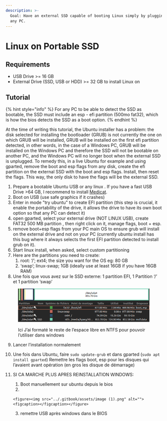 ```yaml
---
description: >-
  Goal: Have an external SSD capable of booting Linux simply by plugging it into
  any PC.
---
```


# Linux on Portable SSD

## Requirements

* USB Drive >= 16 GB
* External Drive (SSD, USB or HDD) >= 32 GB to install Linux on

## Tutorial

{% hint style="info" %}
For any PC to be able to detect the SSD as bootable, the SSD must include an esp - efi partition (500mo fat32), which is how the bios detects the SSD as a boot option.
{% endhint %}

At the time of writing this tutorial, the Ubuntu installer has a problem: the disk selected for installing the bootloader (GRUB) is not currently the one on which GRUB will be installed, GRUB will be installed on the first efi partition detected, in other words, in the case of a Windows PC, GRUB will be installed on the Windows PC and therefore the SSD will not be bootable on another PC, and the Windows PC will no longer boot when the external SSD is unplugged. To remedy this, in a live Ubuntu for example and using gparted, remove the boot and esp flags from any disk, create the efi partition on the external SSD with the boot and esp flags. Install, then reset the flags. This way, the only disk to have the flags will be the external SSD.

1. Prepare a bootable Ubuntu USB or any linux . If you have a fast USB Drive >64 GB, I recommend to install [Medicat](../todo/medicat.md).
2. Boot on USB (use safe graphics if it crashes)
3. Enter in mode "try ubuntu" to create EFI partition (this step is crucial, it enable the portability of the drive, it allows the drive to have its own boot option so that any PC can detect it)
4. open gparted, select your external drive (NOT LINUX USB), create FAT32 500 MB partition , then right click on it, manage flags, boot + esp.
5. remove boot+esp flags from your PC main OS to ensure grub will install on the external drive and not on your PC (currently ubuntu install has this bug where it always selects the first EFI partition detected to install grub on it).
6. Start linux install, when asked, select custom partitioning
7. Here are the partitions you need to create:
   1. root: ‘/’; ext4; the size you want for the OS eg: 80 GB
   2. ‘swap’; linux-swap; 1GB (ideally use at least 16GB if you have 16GB RAM)
8. Une fois que vous avez sur le SSD externe: 1 partition EFI, 1 Partition ‘/’ et 1 partition ‘swap’

<figure><img src="../.gitbook/assets/image.png" alt=""><figcaption><p>Ici J’ai formaté le reste de l’espace libre en NTFS pour pouvoir l’utiliser dans windows</p></figcaption></figure>

9. Lancer l’installation normalement
10. Une fois dans Ubuntu, faire `sudo update-grub` et dans gparted (`sudo apt install gparted`) Remettre les flags boot, esp pour les disques qui l’avaient avant opération (en gros les disque de démarrage)
11. SI CA MARCHE PLUS APRES REINSTALLATION WINDOWS:
    1. Boot manuellement sur ubuntu depuis le bios
    2.

        <figure><img src="../.gitbook/assets/image (1).png" alt=""><figcaption></figcaption></figure>
    3. remettre USB après windows dans le BIOS
